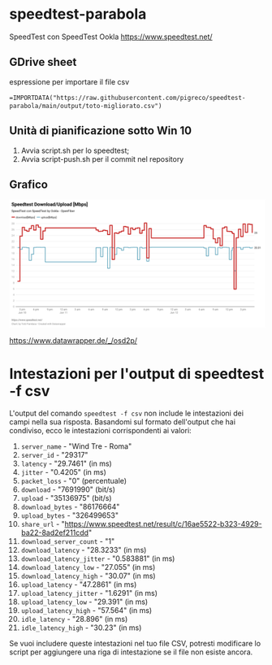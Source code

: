 # speedtest-parabola
SpeedTest con SpeedTest Ookla https://www.speedtest.net/

## GDrive sheet

espressione per importare il file csv

```
=IMPORTDATA("https://raw.githubusercontent.com/pigreco/speedtest-parabola/main/output/toto-migliorato.csv")
```

## Unità di pianificazione sotto Win 10

1. Avvia script.sh per lo speedtest;
2. Avvia script-push.sh per il commit nel repository

## Grafico

![](imgs/osd2p-speed-test-download-upload-mbps-.png)

<https://www.datawrapper.de/_/osd2p/>

# Intestazioni per l'output di speedtest -f csv

L'output del comando `speedtest -f csv` non include le intestazioni dei campi nella sua risposta. Basandomi sul formato dell'output che hai condiviso, ecco le intestazioni corrispondenti ai valori:

1. `server_name` - "Wind Tre - Roma"
2. `server_id` - "29317"
3. `latency` - "29.7461" (in ms)
4. `jitter` - "0.4205" (in ms)
5. `packet_loss` - "0" (percentuale)
6. `download` - "7691990" (bit/s)
7. `upload` - "35136975" (bit/s)
8. `download_bytes` - "86176664" 
9. `upload_bytes` - "326499653"
10. `share_url` - "https://www.speedtest.net/result/c/16ae5522-b323-4929-ba22-8ad2ef211cdd"
11. `download_server_count` - "1"
12. `download_latency` - "28.3233" (in ms)
13. `download_latency_jitter` - "0.583881" (in ms)
14. `download_latency_low` - "27.055" (in ms)
15. `download_latency_high` - "30.07" (in ms)
16. `upload_latency` - "47.2861" (in ms)
17. `upload_latency_jitter` - "1.6291" (in ms)
18. `upload_latency_low` - "29.391" (in ms)
19. `upload_latency_high` - "57.564" (in ms)
20. `idle_latency` - "28.896" (in ms)
21. `idle_latency_high` - "30.23" (in ms)

Se vuoi includere queste intestazioni nel tuo file CSV, potresti modificare lo script per aggiungere una riga di intestazione se il file non esiste ancora.